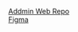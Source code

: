 [Addmin Web Repo](https://github.com/ToEzBit/personal-project-e-commerce-admin-web)\
[Figma](https://www.figma.com/file/yrnxEQzxM91ln0wYZolUxg/Personal-Projrct?node-id=0%3A1)
